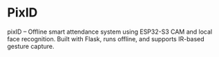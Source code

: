 # PixID
pixID – Offline smart attendance system using ESP32-S3 CAM and local face recognition. Built with Flask, runs offline, and supports IR-based gesture capture.
